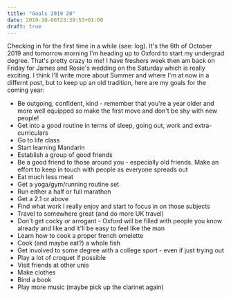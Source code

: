 ```yaml
---
title: "Goals 2019 20"
date: 2019-10-06T23:39:53+01:00
draft: true
---
```


Checking in for the first time in a while (see: log). 
It's the 6th of October 2019 and tomorrow morning I'm heading up to Oxford to start my undergrad degree. That's pretty crazy to me! I have freshers week then am back on Friday for James and Rosie's wedding on the Saturday which is really exciting. I think I'll write more about Summer and where I'm at now in a differnt post, but to keep up an old tradition, here are my goals for the coming year:

- Be outgoing, confident, kind - remember that you're a year older and more well equipped so make the first move and don't be shy with new people!
- Get into a good routine in terms of sleep, going out, work and extra-curriculars
- Go to life class
- Start learning Mandarin
- Establish a group of good friends
- Be a good friend to those around you - especially old friends. Make an effort to keep in touch with people as everyone spreads out
- Eat much less meat
- Get a yoga/gym/running routine set
- Run either a half or full marathon
- Get a 2.1 or above
- Find what work I really enjoy and start to focus in on those subjects
- Travel to somewhere great (and do more UK travel)
- Don't get cocky or arrogant - Oxford will be filled with people you know already and like and it'll be easy to feel like the man
- Learn how to cook a proper french omelette
- Cook (and maybe eat?) a whole fish
- Get involved to some degree with a college sport - even if just trying out
- Play a lot of croquet if possible
- Visit friends at other unis 
- Make clothes 
- Bind a book
- Play more music (maybe pick up the clarinet again)
